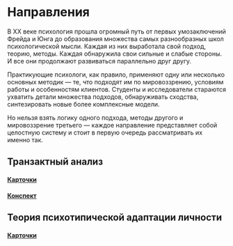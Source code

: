 # Направления

В ХХ веке психология прошла огромный путь от первых умозаключений Фрейда и Юнга до образования множества самых разнообразных школ психологической мысли. Каждая из них выработала свой подход, теорию, методы. Каждая обнаружила свои сильные и слабые стороны. И все они продолжают развиваться параллельно друг другу.

Практикующие психологи, как правило, применяют одну или несколько основных методик — те, что подходят им по мировоззрению, условиям работы и особенностям клиентов. Студенты и исследователи стараются ухватить детали множества подходов, обнаруживать сходства, синтезировать новые более комплексные модели.

Но нельзя взять логику одного подхода, методы другого и мировоззрение третьего — каждое направление представляет собой целостную систему и стоит в первую очередь рассматривать их именно так. 


## Транзактный анализ

#### [Карточки](../cards/transact/index.md)

#### [Конспект](../synopsis/transact/index.md)

## Теория психотипической адаптации личности

#### [Карточки](../cards/types/index.md)


